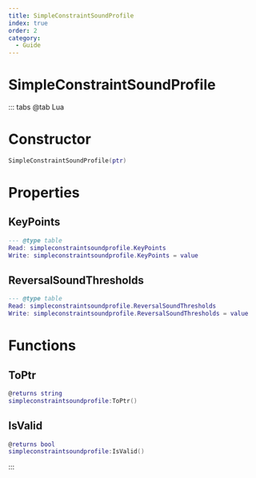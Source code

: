 ```yaml
---
title: SimpleConstraintSoundProfile
index: true
order: 2
category:
  - Guide
---
```


# SimpleConstraintSoundProfile

::: tabs
@tab Lua
# Constructor
```lua
SimpleConstraintSoundProfile(ptr)
```
# Properties
## KeyPoints 
```lua
--- @type table
Read: simpleconstraintsoundprofile.KeyPoints
Write: simpleconstraintsoundprofile.KeyPoints = value
```
## ReversalSoundThresholds 
```lua
--- @type table
Read: simpleconstraintsoundprofile.ReversalSoundThresholds
Write: simpleconstraintsoundprofile.ReversalSoundThresholds = value
```
# Functions
## ToPtr
```lua
@returns string
simpleconstraintsoundprofile:ToPtr()
```
## IsValid
```lua
@returns bool
simpleconstraintsoundprofile:IsValid()
```

:::
